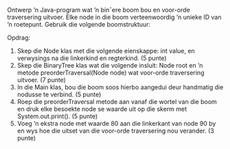 Ontwerp ’n Java-program wat ’n binˆere boom bou en voor-orde traversering uitvoer. Elke
node in die boom verteenwoordig ’n unieke ID van ’n roetepunt. Gebruik die volgende
boomstruktuur:

Opdrag:
1. Skep die Node klas met die volgende eienskappe: int value, en verwysings na die
linkerkind en regterkind. (5 punte)
2. Skep die BinaryTree klas wat die volgende insluit: Node root en ’n metode preorderTraversal(Node
node) wat voor-orde traversering uitvoer. (7 punte)
3. In die Main klas, bou die boom soos hierbo aangedui deur handmatig die nodusse te
verbind. (5 punte)
4. Roep die preorderTraversal metode aan vanaf die wortel van die boom en druk elke
besoekte node se waarde uit op die skerm met System.out.print(). (5 punte)
5. Voeg ’n ekstra node met waarde 80 aan die linkerkant van node 90 by en wys hoe die
uitset van die voor-orde traversering nou verander. (3 punte)
